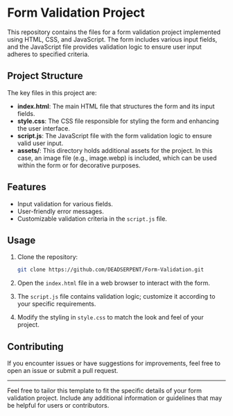 # Form Validation Project

This repository contains the files for a form validation project implemented using HTML, CSS, and JavaScript. The form includes various input fields, and the JavaScript file provides validation logic to ensure user input adheres to specified criteria.

## Project Structure

The key files in this project are:

- **index.html**: The main HTML file that structures the form and its input fields.
- **style.css**: The CSS file responsible for styling the form and enhancing the user interface.
- **script.js**: The JavaScript file with the form validation logic to ensure valid user input.
- **assets/**: This directory holds additional assets for the project. In this case, an image file (e.g., image.webp) is included, which can be used within the form or for decorative purposes.

## Features

- Input validation for various fields.
- User-friendly error messages.
- Customizable validation criteria in the `script.js` file.

## Usage

1. Clone the repository:

   ```bash
   git clone https://github.com/DEADSERPENT/Form-Validation.git
   ```

2. Open the `index.html` file in a web browser to interact with the form.

3. The `script.js` file contains validation logic; customize it according to your specific requirements.

4. Modify the styling in `style.css` to match the look and feel of your project.

## Contributing

If you encounter issues or have suggestions for improvements, feel free to open an issue or submit a pull request.

---

Feel free to tailor this template to fit the specific details of your form validation project. Include any additional information or guidelines that may be helpful for users or contributors.
